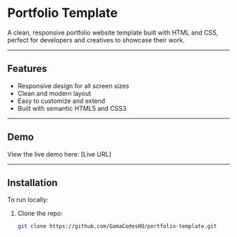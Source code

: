 # Portfolio Template

A clean, responsive portfolio website template built with HTML and CSS, perfect for developers and creatives to showcase their work.

---

## Features

- Responsive design for all screen sizes  
- Clean and modern layout  
- Easy to customize and extend  
- Built with semantic HTML5 and CSS3  

---

## Demo

View the live demo here: [Live URL]

---

## Installation

To run locally:

1. Clone the repo:  
   ```bash
   git clone https://github.com/GamaCodesHQ/portfolio-template.git

